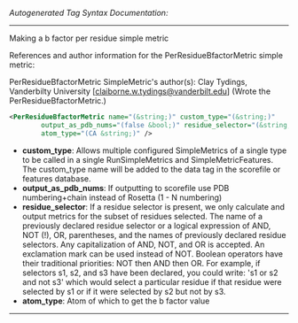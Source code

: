 <!-- THIS IS AN AUTOGENERATED FILE: Don't edit it directly, instead change the schema definition in the code itself. -->

_Autogenerated Tag Syntax Documentation:_

---
Making a b factor per residue simple metric

References and author information for the PerResidueBfactorMetric simple metric:

PerResidueBfactorMetric SimpleMetric's author(s):
Clay Tydings, Vanderbilty University [claiborne.w.tydings@vanderbilt.edu]  (Wrote the PerResidueBfactorMetric.)

```xml
<PerResidueBfactorMetric name="(&string;)" custom_type="(&string;)"
        output_as_pdb_nums="(false &bool;)" residue_selector="(&string;)"
        atom_type="(CA &string;)" />
```

-   **custom_type**: Allows multiple configured SimpleMetrics of a single type to be called in a single RunSimpleMetrics and SimpleMetricFeatures. 
 The custom_type name will be added to the data tag in the scorefile or features database.
-   **output_as_pdb_nums**: If outputting to scorefile use PDB numbering+chain instead of Rosetta (1 - N numbering)
-   **residue_selector**: If a residue selector is present, we only calculate and output metrics for the subset of residues selected. The name of a previously declared residue selector or a logical expression of AND, NOT (!), OR, parentheses, and the names of previously declared residue selectors. Any capitalization of AND, NOT, and OR is accepted. An exclamation mark can be used instead of NOT. Boolean operators have their traditional priorities: NOT then AND then OR. For example, if selectors s1, s2, and s3 have been declared, you could write: 's1 or s2 and not s3' which would select a particular residue if that residue were selected by s1 or if it were selected by s2 but not by s3.
-   **atom_type**: Atom of which to get the b factor value

---
